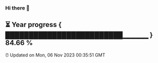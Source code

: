 ### Hi there 👋
⏳ Year progress { █████████████████████████▁▁▁▁▁ } 84.66 %
---
⏰ Updated on Mon, 06 Nov 2023 00:35:51 GMT


